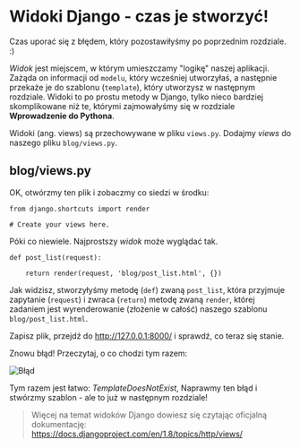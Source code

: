 # Widoki Django - czas je stworzyć!

Czas uporać się z błędem, który pozostawiłyśmy po poprzednim rozdziale. :)

*Widok* jest miejscem, w którym umieszczamy "logikę" naszej aplikacji. Zażąda on informacji od `modelu`, który wcześniej utworzyłaś, a następnie przekaże je do szablonu (`template`), który utworzysz w następnym rozdziale. Widoki to po prostu metody w Django, tylko nieco bardziej skomplikowane niż te, którymi zajmowałyśmy się w rozdziale **Wprowadzenie do Pythona**.

Widoki (ang. views) są przechowywane w pliku `views.py`. Dodajmy *views* do naszego pliku `blog/views.py`.

## blog/views.py

OK, otwórzmy ten plik i zobaczmy co siedzi w środku:

    from django.shortcuts import render

    # Create your views here.


Póki co niewiele. Najprostszy *widok* może wyglądać tak.

    def post_list(request):

        return render(request, 'blog/post_list.html', {})


Jak widzisz, stworzyłyśmy metodę (`def`) zwaną `post_list`, która przyjmuje zapytanie (`request`) i zwraca (`return`) metodę zwaną `render`, której zadaniem jest wyrenderowanie (złożenie w całość) naszego szablonu `blog/post_list.html`.

Zapisz plik, przejdź do http://127.0.0.1:8000/ i sprawdź, co teraz się stanie.

Znowu błąd! Przeczytaj, o co chodzi tym razem:

![Błąd](images/error.png)

Tym razem jest łatwo: *TemplateDoesNotExist*, Naprawmy ten błąd i stwórzmy szablon - ale to już w następnym rozdziale!

> Więcej na temat widoków Django dowiesz się czytając oficjalną dokumentację: https://docs.djangoproject.com/en/1.8/topics/http/views/
